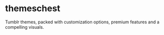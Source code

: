 # themeschest
Tumblr themes, packed with customization options, premium features and a compelling visuals.
